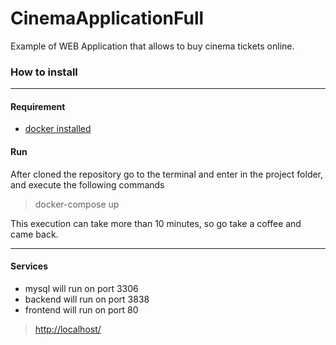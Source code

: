 # CinemaApplicationFull
Example of WEB Application that allows to buy cinema tickets online.

### How to install
_____

#### Requirement

- [docker installed](https://www.docker.com "docker installed")


#### Run

After cloned the repository go to the terminal and enter in the project folder, and execute the following commands

> docker-compose up

This execution can take more than 10 minutes, so go take a coffee and came back.

_____

#### Services

- mysql will run on port 3306
- backend will run on port 3838
- frontend will run on port 80

> [http://localhost/](http://localhost/ "http://localhost/")

